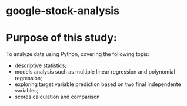 # google-stock-analysis

# Purpose of this study:

To analyze data using Python, covering the following topis:
- descriptive statistics;
- models analysis such as multiple linear regression and polynomial regression;
- exploring target variable prediction based on two final independente variables;
- scores calculation and comparison

